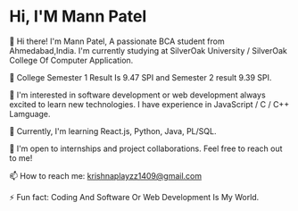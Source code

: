 # Hi, I'M Mann Patel

👋 Hi there! I'm Mann Patel, A passionate BCA student from Ahmedabad,India. I'm currently studying at SilverOak University / SilverOak College Of Computer Application.

🎯 College Semester 1 Result Is 9.47 SPI and Semester 2 result 9.39 SPI.

🔭 I'm interested in software development or web development always excited to learn new technologies. I have experience in JavaScript / C / C++ Lamguage.

🌱 Currently, I'm learning React.js, Python, Java, PL/SQL.

💼 I'm open to internships and project collaborations. Feel free to reach out to me!

📫 How to reach me: krishnaplayzz1409@gmail.com

⚡ Fun fact: Coding And Software Or Web Development Is My World.
